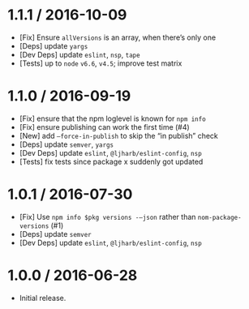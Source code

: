 1.1.1 / 2016-10-09
==================
  * [Fix] Ensure `allVersions` is an array, when there’s only one
  * [Deps] update `yargs`
  * [Dev Deps] update `eslint`, `nsp`, `tape`
  * [Tests] up to `node` `v6.6`, `v4.5`; improve test matrix

1.1.0 / 2016-09-19
==================
  * [Fix] ensure that the npm loglevel is known for `npm info`
  * [Fix] ensure publishing can work the first time (#4)
  * [New] add `—force-in-publish` to skip the “in publish” check
  * [Deps] update `semver`, `yargs`
  * [Dev Deps] update `eslint`, `@ljharb/eslint-config`, `nsp`
  * [Tests] fix tests since package x suddenly got updated

1.0.1 / 2016-07-30
==================
  * [Fix] Use `npm info $pkg versions -—json` rather than `nom-package-versions` (#1)
  * [Deps] update `semver`
  * [Dev Deps] update `eslint`, `@ljharb/eslint-config`, `nsp`

1.0.0 / 2016-06-28
==================
  * Initial release.
